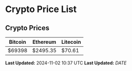 # Crypto Price List

## Crypto Prices
| Bitcoin | Ethereum | Litecoin |
| ------- | -------- | -------- |
| $69398 | $2495.35 | $70.61 |
**Last Updated:** 2024-11-02 10:37 UTC
**Last Updated:** $DATE$
